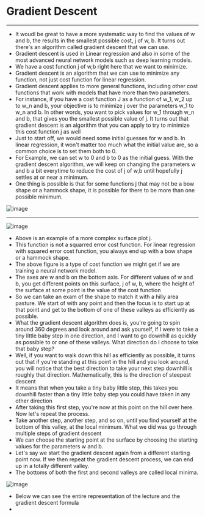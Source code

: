 # Gradient Descent
---

- It woudl be great to have a more systematic way to find the values of w and b, the results in the smallest possible cost, j of w, b. It turns out there's an algorithm called gradient descent that we can use.
- Gradient descent is used in Linear regression and also in some of the most advanced neural network models such as deep learning models.
- We have a cost function j of w,b right here that we want to minimize.
- Gradient descent is an algorithm that we can use to minimize any function, not just cost function for linear regression.
- Gradient descent applies to more general functions, including other cost functions that work with models that have more than two parameters.
- For instance, if you have a cost function J as a function of w_1, w_2 up to w_n and b, your objective is to minimize j over the parameters w_1 to w_n and b. In other words, you want to pick values for w_1 through w_n and b, that gives you the smallest possible value of j. It turns out that gradient descent is an algorithm that you can apply to try to minimize this cost function j as well
- Just to start off, we would need some initial guesses for w and b. In linear regression, it won't matter too much what the initial value are, so a common choice is to set them both to 0.
- For Example, we can set w to 0 and b to 0 as the initial guess. With the gradient descent algorithm, we will keep on changing the parameters w and b a bit everytime to reduce the cost of j of w,b until hopefully j settles at or near a minimum.
- One thing is possible is that for some functions j that may not be a bow shape or a hammock shape, it is possible for there to be more than one possible minimum.

![image](https://github.com/user-attachments/assets/56730058-fc9d-4a01-9b91-beb5818d78ae)

---

![image](https://github.com/user-attachments/assets/404329af-011e-4311-be82-b69f37bd6912)

- Above is an example of a more complex surface plot j.
- This function is not a squarred error cost function. For linear regression with squared error cost function, you always end up with a bow shape or a hammock shape.
- The above figure is a type of cost function we might get if we are training a neural network model.
- The axes are w and b on the bottom axis. For different values of w and b, you get different points on this surface, j of w, b, where the height of the surface at some point is the value of the cost function
- So we can take an exam of the shape to match it with a hilly area pasture. We start of with any point and then the focus is to start up at that point and get to the bottom of one of these valleys as efficiently as possible.
- What the gradient descent algorithm does is, you're going to spin around 360 degrees and look around and ask yourself, if I were to take a tiny little baby step in one direction, and I want to go downhill as quickly as possible to or one of these valleys. What direction do I choose to take that baby step?
-  Well, if you want to walk down this hill as efficiently as possible, it turns out that if you're standing at this point in the hill and you look around, you will notice that the best direction to take your next step downhill is roughly that direction. Mathematically, this is the direction of steepest descent
-  It means that when you take a tiny baby little step, this takes you downhill faster than a tiny little baby step you could have taken in any other direction
-  After taking this first step, you're now at this point on the hill over here. Now let's repeat the process.
-  Take another step, another step, and so on, until you find yourself at the bottom of this valley, at the local minimum. What we did was go through multiple steps of gradient descent
-  We can choose the starting point at the surface by choosing the starting values for the parameters w and b.
-  Let's say we start the gradient descent again from a different starting point now. If we then repeat the gradient descent process, we can end up in a totally different valley.
-  The bottoms of both the first and second valleys are called local minima.

![image](https://github.com/user-attachments/assets/ba7169c3-98fb-4c2e-9bee-af0050bb3e34)

- Below we can see the entire representation of the lecture and the gradient descent formula
- 
